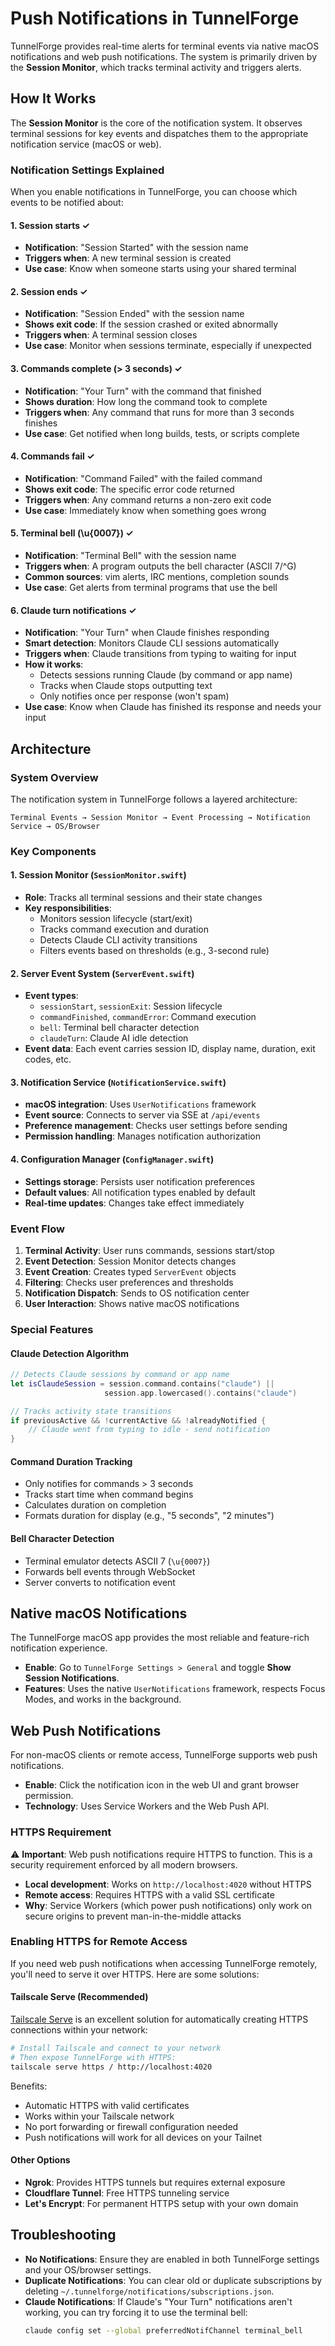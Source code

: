 # Push Notifications in TunnelForge

TunnelForge provides real-time alerts for terminal events via native macOS notifications and web push notifications. The system is primarily driven by the **Session Monitor**, which tracks terminal activity and triggers alerts.

## How It Works

The **Session Monitor** is the core of the notification system. It observes terminal sessions for key events and dispatches them to the appropriate notification service (macOS or web).

### Notification Settings Explained

When you enable notifications in TunnelForge, you can choose which events to be notified about:

#### 1. Session starts ✓
- **Notification**: "Session Started" with the session name
- **Triggers when**: A new terminal session is created
- **Use case**: Know when someone starts using your shared terminal

#### 2. Session ends ✓
- **Notification**: "Session Ended" with the session name
- **Shows exit code**: If the session crashed or exited abnormally
- **Triggers when**: A terminal session closes
- **Use case**: Monitor when sessions terminate, especially if unexpected

#### 3. Commands complete (> 3 seconds) ✓
- **Notification**: "Your Turn" with the command that finished
- **Shows duration**: How long the command took to complete
- **Triggers when**: Any command that runs for more than 3 seconds finishes
- **Use case**: Get notified when long builds, tests, or scripts complete

#### 4. Commands fail ✓
- **Notification**: "Command Failed" with the failed command
- **Shows exit code**: The specific error code returned
- **Triggers when**: Any command returns a non-zero exit code
- **Use case**: Immediately know when something goes wrong

#### 5. Terminal bell (\u{0007}) ✓
- **Notification**: "Terminal Bell" with the session name
- **Triggers when**: A program outputs the bell character (ASCII 7/^G)
- **Common sources**: vim alerts, IRC mentions, completion sounds
- **Use case**: Get alerts from terminal programs that use the bell

#### 6. Claude turn notifications ✓
- **Notification**: "Your Turn" when Claude finishes responding
- **Smart detection**: Monitors Claude CLI sessions automatically
- **Triggers when**: Claude transitions from typing to waiting for input
- **How it works**: 
  - Detects sessions running Claude (by command or app name)
  - Tracks when Claude stops outputting text
  - Only notifies once per response (won't spam)
- **Use case**: Know when Claude has finished its response and needs your input

## Architecture

### System Overview

The notification system in TunnelForge follows a layered architecture:

```
Terminal Events → Session Monitor → Event Processing → Notification Service → OS/Browser
```

### Key Components

#### 1. Session Monitor (`SessionMonitor.swift`)
- **Role**: Tracks all terminal sessions and their state changes
- **Key responsibilities**:
  - Monitors session lifecycle (start/exit)
  - Tracks command execution and duration
  - Detects Claude CLI activity transitions
  - Filters events based on thresholds (e.g., 3-second rule)

#### 2. Server Event System (`ServerEvent.swift`)
- **Event types**: 
  - `sessionStart`, `sessionExit`: Session lifecycle
  - `commandFinished`, `commandError`: Command execution
  - `bell`: Terminal bell character detection
  - `claudeTurn`: Claude AI idle detection
- **Event data**: Each event carries session ID, display name, duration, exit codes, etc.

#### 3. Notification Service (`NotificationService.swift`)
- **macOS integration**: Uses `UserNotifications` framework
- **Event source**: Connects to server via SSE at `/api/events`
- **Preference management**: Checks user settings before sending
- **Permission handling**: Manages notification authorization

#### 4. Configuration Manager (`ConfigManager.swift`)
- **Settings storage**: Persists user notification preferences
- **Default values**: All notification types enabled by default
- **Real-time updates**: Changes take effect immediately

### Event Flow

1. **Terminal Activity**: User runs commands, sessions start/stop
2. **Event Detection**: Session Monitor detects changes
3. **Event Creation**: Creates typed `ServerEvent` objects
4. **Filtering**: Checks user preferences and thresholds
5. **Notification Dispatch**: Sends to OS notification center
6. **User Interaction**: Shows native macOS notifications

### Special Features

#### Claude Detection Algorithm
```swift
// Detects Claude sessions by command or app name
let isClaudeSession = session.command.contains("claude") || 
                     session.app.lowercased().contains("claude")

// Tracks activity state transitions
if previousActive && !currentActive && !alreadyNotified {
    // Claude went from typing to idle - send notification
}
```

#### Command Duration Tracking
- Only notifies for commands > 3 seconds
- Tracks start time when command begins
- Calculates duration on completion
- Formats duration for display (e.g., "5 seconds", "2 minutes")

#### Bell Character Detection
- Terminal emulator detects ASCII 7 (`\u{0007}`)
- Forwards bell events through WebSocket
- Server converts to notification event

## Native macOS Notifications

The TunnelForge macOS app provides the most reliable and feature-rich notification experience.

- **Enable**: Go to `TunnelForge Settings > General` and toggle **Show Session Notifications**.
- **Features**: Uses the native `UserNotifications` framework, respects Focus Modes, and works in the background.

## Web Push Notifications

For non-macOS clients or remote access, TunnelForge supports web push notifications.

- **Enable**: Click the notification icon in the web UI and grant browser permission.
- **Technology**: Uses Service Workers and the Web Push API.

### HTTPS Requirement

⚠️ **Important**: Web push notifications require HTTPS to function. This is a security requirement enforced by all modern browsers.

- **Local development**: Works on `http://localhost:4020` without HTTPS
- **Remote access**: Requires HTTPS with a valid SSL certificate
- **Why**: Service Workers (which power push notifications) only work on secure origins to prevent man-in-the-middle attacks

### Enabling HTTPS for Remote Access

If you need web push notifications when accessing TunnelForge remotely, you'll need to serve it over HTTPS. Here are some solutions:

#### Tailscale Serve (Recommended)
[Tailscale Serve](https://tailscale.com/kb/1242/tailscale-serve) is an excellent solution for automatically creating HTTPS connections within your network:

```bash
# Install Tailscale and connect to your network
# Then expose TunnelForge with HTTPS:
tailscale serve https / http://localhost:4020
```

Benefits:
- Automatic HTTPS with valid certificates
- Works within your Tailscale network
- No port forwarding or firewall configuration needed
- Push notifications will work for all devices on your Tailnet

#### Other Options
- **Ngrok**: Provides HTTPS tunnels but requires external exposure
- **Cloudflare Tunnel**: Free HTTPS tunneling service
- **Let's Encrypt**: For permanent HTTPS setup with your own domain

## Troubleshooting

- **No Notifications**: Ensure they are enabled in both TunnelForge settings and your OS/browser settings.
- **Duplicate Notifications**: You can clear old or duplicate subscriptions by deleting `~/.tunnelforge/notifications/subscriptions.json`.
- **Claude Notifications**: If Claude's "Your Turn" notifications aren't working, you can try forcing it to use the terminal bell:
  ```bash
  claude config set --global preferredNotifChannel terminal_bell
  ```

